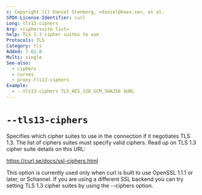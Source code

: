 ```yaml
---
c: Copyright (C) Daniel Stenberg, <daniel@haxx.se>, et al.
SPDX-License-Identifier: curl
Long: tls13-ciphers
Arg: <ciphersuite list>
help: TLS 1.3 cipher suites to use
Protocols: TLS
Category: tls
Added: 7.61.0
Multi: single
See-also:
  - ciphers
  - curves
  - proxy-tls13-ciphers
Example:
  - --tls13-ciphers TLS_AES_128_GCM_SHA256 $URL
---
```


# `--tls13-ciphers`

Specifies which cipher suites to use in the connection if it negotiates TLS
1.3. The list of ciphers suites must specify valid ciphers. Read up on TLS 1.3
cipher suite details on this URL:

https://curl.se/docs/ssl-ciphers.html

This option is currently used only when curl is built to use OpenSSL 1.1.1 or
later, or Schannel. If you are using a different SSL backend you can try
setting TLS 1.3 cipher suites by using the --ciphers option.
